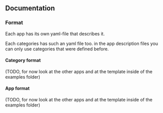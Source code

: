 ## Documentation

### Format

Each app has its own yaml-file that describes it.

Each categories has such an yaml file too.
in the app description files you can only use categories that were defined before.

#### Category format

(TODO, for now look at the other apps and at the template inside of the examples folder)

#### App format

(TODO, for now look at the other apps and at the template inside of the examples folder)